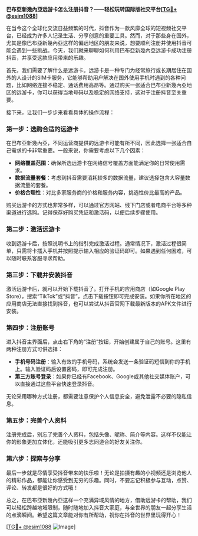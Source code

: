 **巴布亞新幾內亞远游卡怎么注册抖音？——轻松玩转国际版社交平台[[TG💪+ @esim1088](https://t.me/s/esim1088)]**

在当今这个全球化交流日益频繁的时代，抖音作为一款风靡全球的短视频社交平台，已经成为许多人记录生活、分享创意的重要工具。然而，对于那些身在国外，尤其是像巴布亞新幾內亞这样的偏远地区的朋友来说，想要顺利注册并使用抖音可能会遇到一些挑战。今天，我们就来聊聊如何利用巴布亞新幾內亞远游卡成功注册抖音，并享受这款应用带来的乐趣。

首先，我们需要了解什么是远游卡。远游卡是一种专门为经常旅行或长期居住在国外的人设计的SIM卡服务，它能够帮助用户解决在国外使用手机时遇到的各种问题，比如网络连接不稳定、通话费用高昂等。通过购买一张适合巴布亞新幾內亞地区的远游卡，你可以获得当地号码以及稳定的网络支持，这对于注册抖音至关重要。

接下来，让我们一步步来看看具体的操作流程：

### 第一步：选购合适的远游卡

在巴布亞新幾內亞，不同运营商提供的远游卡可能有所不同，因此选择一张适合自己需求的卡非常重要。一般来说，你需要考虑以下几个因素：
- **网络覆盖范围**：确保所选远游卡在网络信号覆盖方面能满足你的日常使用需求。
- **数据流量套餐**：考虑到抖音需要消耗较多的数据流量，建议选择包含大容量数据流量的套餐。
- **价格合理性**：对比多家服务商的价格和服务内容，挑选性价比最高的产品。

购买远游卡的方式也非常多样，可以通过官方网站、线下门店或者电商平台等多种渠道进行选购。记得保存好购买凭证和激活码，以便后续步骤使用。

### 第二步：激活远游卡

收到远游卡后，按照说明书上的指引完成激活过程。通常情况下，激活过程很简单，只需将卡插入手机并按照提示输入相应的验证码即可。如果遇到任何困难，可以随时联系客服寻求帮助。

### 第三步：下载并安装抖音

激活远游卡后，就可以开始下载抖音了。打开手机的应用商店（如Google Play Store），搜索“TikTok”或“抖音”，点击下载按钮即可完成安装。如果你所在地区的应用商店无法直接找到抖音，也可以尝试从抖音官网下载最新版本的APK文件进行安装。

### 第四步：注册账号

进入抖音主界面后，点击右下角的“注册”按钮，开始创建属于自己的账号。这里有两种注册方式可供选择：
- **手机号码注册**：输入有效的手机号码，系统会发送一条验证码短信到你的手机上。输入验证码后设置密码，即可完成注册。
- **第三方账号登录**：如果你已经有Facebook、Google或其他社交媒体账户，可以直接通过这些平台快速登录抖音。

无论采用哪种方式注册，都需要注意保护个人信息安全，避免泄露不必要的隐私信息。

### 第五步：完善个人资料

注册完成后，别忘了完善个人资料，包括头像、昵称、简介等内容。这样不仅能让你的形象更加立体化，还能吸引更多志同道合的好友关注你。

### 第六步：探索与分享

最后一步就是尽情享受抖音带来的快乐啦！无论是拍摄有趣的小视频还是浏览他人的精彩作品，都能让你感受到无穷的乐趣。同时，不要忘记积极参与互动，点赞、评论、转发都是很好的方式哦！

总之，在巴布亞新幾內亞这样一个充满异域风情的地方，借助远游卡的帮助，我们可以轻松跨越地域限制，随时随地加入抖音大家庭，与全世界的朋友一起分享生活的点滴瞬间。希望这篇文章能对你有所帮助，祝你在抖音的世界里玩得开心！

[[TG💪+ @esim1088](https://t.me/s/esim1088) ![Image](https://i.postimg.cc/4NQfJmqS/Snipaste-2025-05-13-00-14-12.png)]
